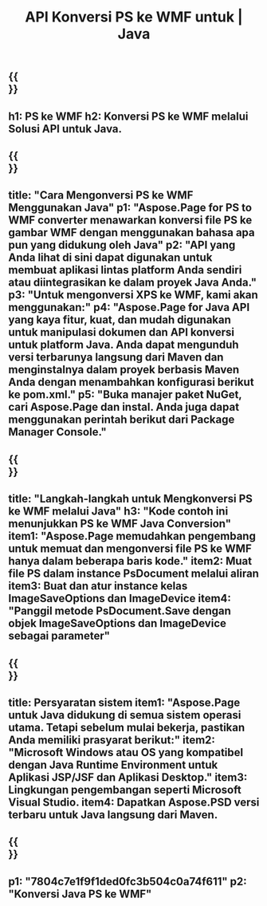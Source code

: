 ﻿---
translation: true
template: /_templates/_conversion-child-java.md
title: API Konversi PS ke WMF untuk | Java
url: /java/conversion/ps-to-wmf/
description: Contoh kode konversi Java untuk format PS ke file WMF. Gunakan kode contoh ini untuk mengonversi PS ke WMF dalam aplikasi berbasis Java Web atau Desktop.
informat: PS
outformat: WMF
otherformats: XPS EPS
---

{{<section banner>}}
---
h1: PS ke WMF
h2: Konversi PS ke WMF melalui Solusi API untuk Java.
---

{{<section overview>}}
---
title: "Cara Mengonversi PS ke WMF Menggunakan Java"
p1: "Aspose.Page for PS to WMF converter menawarkan konversi file PS ke gambar WMF dengan menggunakan bahasa apa pun yang didukung oleh Java"
p2: "API yang Anda lihat di sini dapat digunakan untuk membuat aplikasi lintas platform Anda sendiri atau diintegrasikan ke dalam proyek Java Anda."
p3: "Untuk mengonversi XPS ke WMF, kami akan menggunakan:"
p4: "Aspose.Page for Java API yang kaya fitur, kuat, dan mudah digunakan untuk manipulasi dokumen dan API konversi untuk platform Java. Anda dapat mengunduh versi terbarunya langsung dari Maven dan menginstalnya dalam proyek berbasis Maven Anda dengan menambahkan konfigurasi berikut ke pom.xml."
p5: "Buka manajer paket NuGet, cari Aspose.Page dan instal. Anda juga dapat menggunakan perintah berikut dari Package Manager Console."
---

{{<section feature1>}}
---
title: "Langkah-langkah untuk Mengkonversi PS ke WMF melalui Java"
h3: "Kode contoh ini menunjukkan PS ke WMF Java Conversion"
item1: "Aspose.Page memudahkan pengembang untuk memuat dan mengonversi file PS ke WMF hanya dalam beberapa baris kode."
item2: Muat file PS dalam instance PsDocument melalui aliran
item3: Buat dan atur instance kelas ImageSaveOptions dan ImageDevice
item4: "Panggil metode PsDocument.Save dengan objek ImageSaveOptions dan ImageDevice sebagai parameter"
---

{{<section feature2>}}
---
title: Persyaratan sistem
item1: "Aspose.Page untuk Java didukung di semua sistem operasi utama. Tetapi sebelum mulai bekerja, pastikan Anda memiliki prasyarat berikut:"
item2: "Microsoft Windows atau OS yang kompatibel dengan Java Runtime Environment untuk Aplikasi JSP/JSF dan Aplikasi Desktop."
item3: Lingkungan pengembangan seperti Microsoft Visual Studio.
item4: Dapatkan Aspose.PSD versi terbaru untuk Java langsung dari Maven.
---

{{<section gist>}}
---
p1: "7804c7e1f9f1ded0fc3b504c0a74f611"
p2: "Konversi Java PS ke WMF"
---
